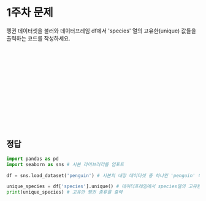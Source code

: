 # 1주차 문제
펭귄 데이터셋을 불러와 데이터프레임 df에서 'species' 열의 고유한(unique) 값들을 출력하는 코드를 작성하세요.
<br><br><br><br><br><br><br><br><br><br><br><br><br><br>
## 정답
```python
import pandas as pd
import seaborn as sns # 시본 라이브러리를 임포트

df = sns.load_dataset('penguin') # 시본의 내장 데이터셋 중 하나인 'penguin' 데이터셋을 불러옴

unique_species = df['species'].unique() # 데이터프레임에서 species열의 고유한(unique) 값들을 추출
print(unique_species) # 고유한 펭귄 종류를 출력
```
